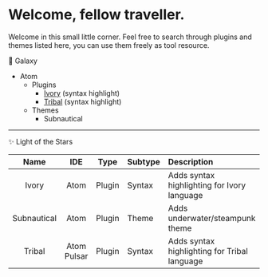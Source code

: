 # Welcome, fellow traveller.
Welcome in this small little corner. Feel free to search through plugins and themes listed here,
you can use them freely as tool resource.

🌌 Galaxy

- Atom
  - Plugins
    - [Ivory](https://github.com/Toma400/IDE-plugins/blob/a_dream/Atom/language-ivory.zip) (syntax highlight)
    - [Tribal](https://github.com/Toma400/IDE-plugins/blob/a_dream/Atom/language-tribal.zip) (syntax highlight)
  - Themes
    - Subnautical

---
✨ Light of the Stars

| Name        |        IDE       |  Type  | Subtype |                 Description                  | Status |                                         Link                                         |
|:-----------:|:----------------:|:------:|:--------|:---------------------------------------------|:------:|:------------------------------------------------------------------------------------:|
| Ivory       |        Atom      | Plugin | Syntax  | Adds syntax highlighting for Ivory language  |   🟩   | [Link](https://github.com/Toma400/IDE-plugins/blob/a_dream/Atom/language-ivory.zip)  |
| Subnautical |        Atom      | Plugin |  Theme  | Adds underwater/steampunk theme              |   🟩   |                                         None                                         |
| Tribal      | Atom <br> Pulsar | Plugin | Syntax  | Adds syntax highlighting for Tribal language |   🟩   | [Link](https://github.com/Toma400/IDE-plugins/blob/a_dream/Atom/language-tribal.zip) |
